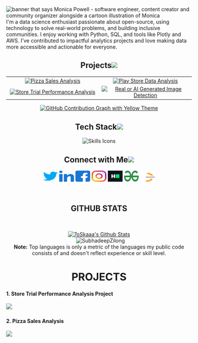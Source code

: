 <img src="https://github.com/user-attachments/assets/bec3705e-a6ed-4eab-8651-ba9379f6774f" alt="banner that says Monica Powell - software engineer, content creator and community organizer alongside a cartoon illustration of Monica">
I'm a data science enthusiast passionate about open-source, using technology to solve real-world problems, and building inclusive communities. I enjoy working with Python, SQL, and tools like Plotly and AWS. I’ve contributed to impactful analytics projects and love making data more accessible and actionable for everyone.
<h2 align="center" id="tech-stack">Projects<img src="https://media2.giphy.com/media/QssGEmpkyEOhBCb7e1/giphy.gif?cid=ecf05e47a0n3gi1bfqntqmob8g9aid1oyj2wr3ds3mg700bl&amp;rid=giphy.gif" width="32px"></h2>
<div align="center">
  <table>
    <tr>
      <td width="50%" align="center">
        <a href="https://github.com/Bubu02/Pizza_Sales_Analysis.git">
          <img src="https://github-readme-stats.vercel.app/api/pin/?username=Bubu02&repo=Pizza_Sales_Analysis&theme=highcontrast" alt="Pizza Sales Analysis">
          <br>
        </a>
      </td>
      <td width="50%" align="center">
        <a href="https://github.com/Bubu02/Play_Store_Data_Analysis.git">
          <img src="https://github-readme-stats.vercel.app/api/pin/?username=Bubu02&repo=Play_Store_Data_Analysis&theme=highcontrast" alt="Play Store Data Analysis">
          <br>
        </a>
      </td>
    </tr>
    <tr>
      <td width="50%" align="center">
        <a href="https://github.com/Bubu02/Store_Trial_Performance_Analysis_Project.git">
          <img src="https://github-readme-stats.vercel.app/api/pin/?username=Bubu02&repo=Store_Trial_Performance_Analysis_Project&theme=highcontrast" alt="Store Trial Performance Analysis">
          <br>
        </a>
      </td>
      <td width="50%" align="center">
        <a href="https://github.com/Bubu02/Real_or_AI_Generated_Image_Detection.git">
          <img src="https://github-readme-stats.vercel.app/api/pin/?username=Bubu02&repo=Real_or_AI_Generated_Image_Detection&theme=highcontrast" alt="Real or AI Generated Image Detection">
          <br>
        </a>
      </td>
    </tr>
  </table>
</div>
<!-- Yellow Contribution Calendar -->
<p align="center">
  <a href="https://github.com/Bubu02">
    <img src="https://github-readme-activity-graph.vercel.app/graph?username=Bubu02&bg_color=000000&color=FFFF00&line=FFDD00&point=FFFF00&area=true&hide_border=true" alt="GitHub Contribution Graph with Yellow Theme">
  </a>
</p>

<h2 align="center" id="tech-stack">Tech Stack<img src="https://media2.giphy.com/media/QssGEmpkyEOhBCb7e1/giphy.gif?cid=ecf05e47a0n3gi1bfqntqmob8g9aid1oyj2wr3ds3mg700bl&amp;rid=giphy.gif" width="32px"></h2>
<div align="center">
  <img src="https://skillicons.dev/icons?i=python,sqlite,tensorflow,sklearn,ubuntu,powershell,postgres,opencv,mysql,git,docker,aws" alt="Skills Icons" />
</div>
<h2 align="center" id="tech-stack">Connect with Me<img src="https://media.giphy.com/media/iY8CRBdQXODJSCERIr/giphy.gif" width="30px"></h2>
<p align="center">
<a href="https://twitter.com/subhadeepzilong" target="blank"><img align="center" src="https://raw.githubusercontent.com/SubhadeepZilong/SubhadeepZilong/main/icons/Social/twitter.svg" alt="subhadeepzilong" height="30" width="40"></a>
<a href="https://linkedin.com/in/subhadeep-chakraborty-b341a8191" target="blank"><img align="center" src="https://raw.githubusercontent.com/SubhadeepZilong/SubhadeepZilong/main/icons/Social/linked-in-alt.svg" alt="subhadeep-chakraborty-b341a8191" height="30" width="40"></a>
<a href="https://fb.com/subhadeep.chakraborty.555" target="blank"><img align="center" src="https://raw.githubusercontent.com/SubhadeepZilong/SubhadeepZilong/main/icons/Social/facebook.svg" alt="subhadeep.chakraborty.555" height="30" width="40"></a>
<a href="https://instagram.com/subhadeepzilong" target="blank"><img align="center" src="https://raw.githubusercontent.com/SubhadeepZilong/SubhadeepZilong/main/icons/Social/instagram.svg" alt="subhadeepzilong" height="30" width="40"></a>
<a href="https://www.hackerrank.com/subhadeepchakra3" target="blank"><img align="center" src="https://raw.githubusercontent.com/SubhadeepZilong/SubhadeepZilong/main/icons/Social/hackerrank.svg" alt="subhadeepchakra3" height="30" width="40"></a>
<a href="https://auth.geeksforgeeks.org/user/subhadeepchakraborty555" target="blank"><img align="center" src="https://raw.githubusercontent.com/SubhadeepZilong/SubhadeepZilong/main/icons/Social/geeks-for-geeks.svg" alt="subhadeepchakraborty555" height="30" width="40"></a>
<a href="https://leetcode.com/subhadeepchakraborty555/" target="blank"><img align="center" src="https://raw.githubusercontent.com/SubhadeepZilong/SubhadeepZilong/main/icons/Social/leet-code.svg" alt="subhadeepchakraborty555" height="30" width="40"></a>
</p>
<br>

 <h2 align="center" id="zap-github-stats">GITHUB STATS</h2>
  <br>
  <p align="center">
    <a href="https://github.com/anuraghazra/github-readme-stats"><img alt="7oSkaaa's Github Stats" src="https://github-readme-stats.vercel.app/api?username=Bubu02&amp;show_icons=true&amp;count_private=true&amp;theme=highcontrast" height="192px"></a>
<br>
  &nbsp;
	  <img src="https://github-readme-stats.vercel.app/api/top-langs?username=Bubu02&amp;langs_count=10&amp;show_icons=true&amp;locale=en&amp;layout=compact&amp;theme=highcontrast" alt="SubhadeepZilong" height="192px">
  <br>
  <b>Note:</b> Top languages is only a metric of the languages my public code consists of and doesn't reflect experience or skill level.
  </p>

<h1 align="center">PROJECTS</h1>
<h4>1. Store Trial Performance Analysis Project
 </h4>
<p><a href="https://github.com/Bubu02/Store_Trial_Performance_Analysis_Project.git" target="blank"><img src="https://github.com/user-attachments/assets/c5edefff-34f2-4f97-ac57-35bf6ae3a6b1"></a></p>
<h4>2. Pizza Sales Analysis </h4>
<p><a href="https://github.com/Bubu02/Pizza_Sales_Analysis.git" target="blank"><img src="https://github.com/user-attachments/assets/22d17e46-fba2-4645-a69b-19b2a20ada4c"></a></p>
